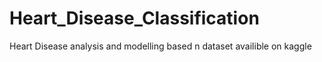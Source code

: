 # Heart_Disease_Classification
Heart Disease analysis and modelling based n dataset availible on kaggle

